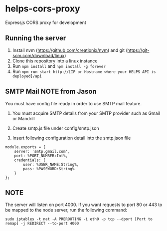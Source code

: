 # helps-cors-proxy
Expressjs CORS proxy for development

## Running the server
1. Install nvm (https://github.com/creationix/nvm) and git (https://git-scm.com/download/linux)
2. Clone this repository into a linux instance
3. Run `npm install` and `npm install -g forever`
4. Run `npm run start http://[IP or Hostname where your HELPS API is deployed]/api`

## SMTP Mail NOTE from Jason
You must have config file ready in order to use SMTP mail feature.
1. You must acquire SMTP details from your SMTP provider such as Gmail or Mandrill

2. Create smtp.js file under config/smtp.json

3. Insert following configuration detail into the smtp.json file

```
module.exports = {
    server: 'smtp.gmail.com',
    port: %PORT_NUMBER:Int%,
    credentials: {
        user: %USER_NAME:String%,
        pass: %PASSWORD:String%
    }
};
```

## NOTE
The server will listen on port 4000. If you want requests to port 80 or 443 to be mapped to the node server, run the following command:
```
sudo iptables -t nat -A PREROUTING -i eth0 -p tcp --dport [Port to remap] -j REDIRECT --to-port 4000
```
